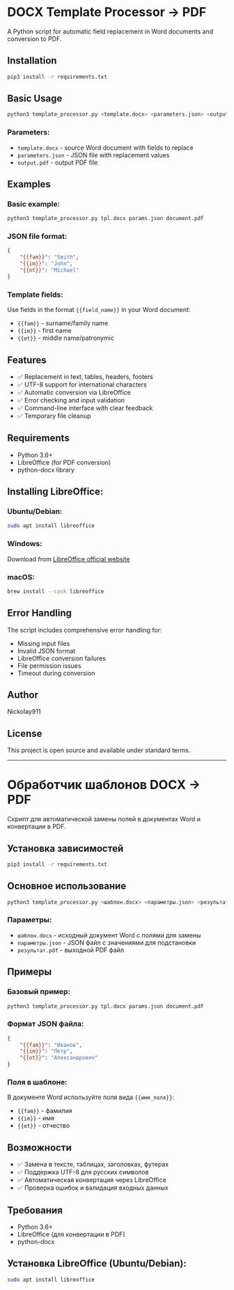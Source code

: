 # DOCX Template Processor → PDF

A Python script for automatic field replacement in Word documents and conversion to PDF.

## Installation

```bash
pip3 install -r requirements.txt
```

## Basic Usage

```bash
python3 template_processor.py <template.docx> <parameters.json> <output.pdf>
```

### Parameters:
- `template.docx` - source Word document with fields to replace
- `parameters.json` - JSON file with replacement values
- `output.pdf` - output PDF file

## Examples

### Basic example:
```bash
python3 template_processor.py tpl.docx params.json document.pdf
```

### JSON file format:
```json
{
    "{{fam}}": "Smith",
    "{{im}}": "John", 
    "{{ot}}": "Michael"
}
```

### Template fields:
Use fields in the format `{{field_name}}` in your Word document:
- `{{fam}}` - surname/family name
- `{{im}}` - first name  
- `{{ot}}` - middle name/patronymic

## Features
- ✅ Replacement in text, tables, headers, footers
- ✅ UTF-8 support for international characters
- ✅ Automatic conversion via LibreOffice
- ✅ Error checking and input validation
- ✅ Command-line interface with clear feedback
- ✅ Temporary file cleanup

## Requirements
- Python 3.6+
- LibreOffice (for PDF conversion)
- python-docx library

## Installing LibreOffice:

### Ubuntu/Debian:
```bash
sudo apt install libreoffice
```

### Windows:
Download from [LibreOffice official website](https://www.libreoffice.org/download/download/)

### macOS:
```bash
brew install --cask libreoffice
```

## Error Handling
The script includes comprehensive error handling for:
- Missing input files
- Invalid JSON format
- LibreOffice conversion failures
- File permission issues
- Timeout during conversion

## Author
Nickolay911

## License
This project is open source and available under standard terms. 

---

# Обработчик шаблонов DOCX → PDF

Скрипт для автоматической замены полей в документах Word и конвертации в PDF.

## Установка зависимостей

```bash
pip3 install -r requirements.txt
```

## Основное использование

```bash
python3 template_processor.py <шаблон.docx> <параметры.json> <результат.pdf>
```

### Параметры:
- `шаблон.docx` - исходный документ Word с полями для замены
- `параметры.json` - JSON файл с значениями для подстановки  
- `результат.pdf` - выходной PDF файл

## Примеры

### Базовый пример:
```bash
python3 template_processor.py tpl.docx params.json document.pdf
```

### Формат JSON файла:
```json
{
    "{{fam}}": "Иванов",
    "{{im}}": "Петр", 
    "{{ot}}": "Александрович"
}
```

### Поля в шаблоне:
В документе Word используйте поля вида `{{имя_поля}}`:
- `{{fam}}` - фамилия
- `{{im}}` - имя  
- `{{ot}}` - отчество

## Возможности
- ✅ Замена в тексте, таблицах, заголовках, футерах
- ✅ Поддержка UTF-8 для русских символов
- ✅ Автоматическая конвертация через LibreOffice
- ✅ Проверка ошибок и валидация входных данных

## Требования
- Python 3.6+
- LibreOffice (для конвертации в PDF)
- python-docx

## Установка LibreOffice (Ubuntu/Debian):
```bash
sudo apt install libreoffice
```
